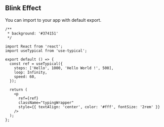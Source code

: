 ## Blink Effect

You can import to your app with default export.

```tsx
/**
 * background: '#374151'
 */

import React from 'react';
import useTypical from 'use-typical';

export default () => {
  const ref = useTypical({
    steps: ['Hello', 1000, 'Hello World !', 500],
    loop: Infinity,
    speed: 60,
  });

  return (
    <p
      ref={ref}
      className="typingWrapper"
      style={{ textAlign: 'center', color: '#fff', fontSize: '2rem' }}
    />
  );
};
```
